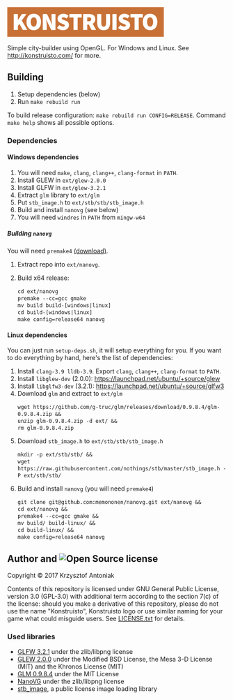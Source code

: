 <img src="graphics/konstruisto.png" width="360"/>

Simple city-builder using OpenGL. For Windows and Linux. See http://konstruisto.com/ for more.

## Building

1. Setup dependencies (below)
2. Run `make rebuild run`

To build release configuration: `make rebuild run CONFIG=RELEASE`. Command `make help` shows all possible options.

### Dependencies

#### Windows dependencies

1. You will need `make`, `clang`, `clang++`, `clang-format` in `PATH`.
2. Install GLEW in `ext/glew-2.0.0`
3. Install GLFW in `ext/glew-3.2.1`
4. Extract `glm` library to `ext/glm`
5. Put `stb_image.h` to `ext/stb/stb/stb_image.h`
6. Build and install `nanovg` (see below)
7. You will need `windres` in `PATH` from `mingw-w64`

##### Building `nanovg`

You will need `premake4` [(download)](https://premake.github.io/download.html).

1. Extract repo into `ext/nanovg`.
2. Build x64 release:

    ```
    cd ext/nanovg
    premake --cc=gcc gmake
    mv build build-[windows|linux]
    cd build-[windows|linux]
    make config=release64 nanovg
    ```

#### Linux dependencies

You can just run `setup-deps.sh`, it will setup everything for you. If you want to do everything by hand, here's the list of dependencies:

1. Install `clang-3.9 lldb-3.9`. Export `clang`, `clang++`, `clang-format` to `PATH`.
2. Install `libglew-dev` (2.0.0): https://launchpad.net/ubuntu/+source/glew
3. Install `libglfw3-dev` (3.2.1): https://launchpad.net/ubuntu/+source/glfw3
4. Download `glm` and extract to `ext/glm`
    ```
    wget https://github.com/g-truc/glm/releases/download/0.9.8.4/glm-0.9.8.4.zip &&
    unzip glm-0.9.8.4.zip -d ext/ &&
    rm glm-0.9.8.4.zip
    ```
5. Download `stb_image.h` to `ext/stb/stb/stb_image.h`
    ```
    mkdir -p ext/stb/stb/ &&
    wget https://raw.githubusercontent.com/nothings/stb/master/stb_image.h -P ext/stb/stb/
    ```
6. Build and install `nanovg` (you will need `premake4`)
    ```
    git clone git@github.com:memononen/nanovg.git ext/nanovg &&
    cd ext/nanovg &&
    premake4 --cc=gcc gmake &&
    mv build/ build-linux/ &&
    cd build-linux/ &&
    make config=release64 nanovg
    ```

## Author and <img src="https://opensource.org/files/osi_symbol.png" height="20" alt="Open Source" /> license

Copyright &copy; 2017 Krzysztof Antoniak

Contents of this repository is licensed under GNU General Public License, version 3.0 (GPL-3.0) with additional term according to the section 7(c) of the license: should you make a derivative of this repository, please do not use the name "Konstruisto", Konstruisto logo or use similar naming for your game what could misguide users. See [LICENSE.txt]() for details.

### Used libraries

* [GLFW 3.2.1](http://www.glfw.org/) under the zlib/libpng license
* [GLEW 2.0.0](http://glew.sourceforge.net/) under the Modified BSD License, the Mesa 3-D License (MIT) and the Khronos License (MIT)
* [GLM 0.9.8.4](http://glm.g-truc.net/0.9.8/index.html) under the MIT License
* [NanoVG](https://github.com/memononen/nanovg) under the zlib/libpng license
* [stb_image](https://github.com/nothings/stb/blob/master/stb_image.h), a public license image loading library
